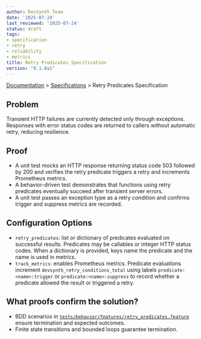 ```yaml
---
author: DevSynth Team
date: '2025-07-24'
last_reviewed: '2025-07-24'
status: draft
tags:
- specification
- retry
- reliability
- metrics
title: Retry Predicates Specification
version: "0.1.0a1"
---
```

<div class="breadcrumbs">
<a href="../index.md">Documentation</a> &gt; <a href="index.md">Specifications</a> &gt; Retry Predicates Specification
</div>

## Problem

Transient HTTP failures are currently detected only through exceptions. Responses with error status codes are returned to callers without automatic retry, reducing resilience.

## Proof

- A unit test mocks an HTTP response returning status code 503 followed by 200 and verifies the retry predicate triggers a retry and increments Prometheus metrics.
- A behavior-driven test demonstrates that functions using retry predicates eventually succeed after transient server errors.
- A unit test passes an exception type as a retry condition and confirms trigger and suppress metrics are recorded.

## Configuration Options

- `retry_predicates`: list or dictionary of predicates evaluated on successful
  results. Predicates may be callables or integer HTTP status codes. When a
  dictionary is provided, keys name the predicate and the name is used in
  metrics.
- `track_metrics`: enables Prometheus metrics. Predicate evaluations increment
  `devsynth_retry_conditions_total` using labels
  `predicate:<name>:trigger` or `predicate:<name>:suppress` to record whether a
  predicate allowed the result or triggered a retry.

## What proofs confirm the solution?
- BDD scenarios in [`tests/behavior/features/retry_predicates.feature`](../../tests/behavior/features/retry_predicates.feature) ensure termination and expected outcomes.
- Finite state transitions and bounded loops guarantee termination.
